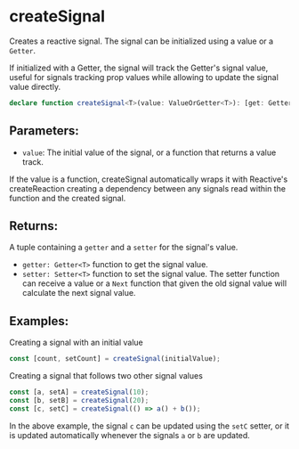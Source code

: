# createSignal

Creates a reactive signal. The signal can be initialized using a value or a `Getter`.

If initialized with a Getter, the signal will track the Getter's signal value, useful for signals tracking prop values
while allowing to update the signal value directly.

```typescript
declare function createSignal<T>(value: ValueOrGetter<T>): [get: Getter<T>, set: Setter<T>];
```

## Parameters:

- `value`: The initial value of the signal, or a function that returns a value track.

If the value is a function, createSignal automatically wraps it with Reactive's createReaction
creating a dependency between any signals read within the function and the created signal.

## Returns:

A tuple containing a `getter` and a `setter` for the signal's value.

- `getter: Getter<T>` function to get the signal value.
- `setter: Setter<T>` function to set the signal value. The setter function can receive a value or a `Next` function that
  given the old signal value will calculate the next signal value.

## Examples:

Creating a signal with an initial value
```typescript
const [count, setCount] = createSignal(initialValue);
```

Creating a signal that follows two other signal values
```typescript
const [a, setA] = createSignal(10);
const [b, setB] = createSignal(20);
const [c, setC] = createSignal(() => a() + b());
```
In the above example, the signal `c` can be updated using the `setC` setter, or it is updated automatically 
whenever the signals `a` or `b` are updated.
